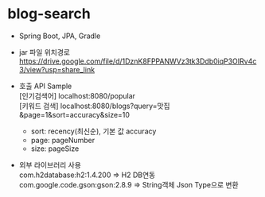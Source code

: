 # blog-search </br>
- Spring Boot, JPA, Gradle </br>
- jar 파일 위치경로 </br>
  https://drive.google.com/file/d/1DznK8FPPANWVz3tk3Ddb0iqP3OIRv4c3/view?usp=share_link
- 호출 API Sample </br>
[인기검색어]  localhost:8080/popular </br>
[키워드 검색] localhost:8080/blogs?query=맛집&page=1&sort=accuracy&size=10 </br>
  - sort: recency(최신순), 기본 값 accuracy </br>
  - page: pageNumber </br>
  - size: pageSize </br>


- 외부 라이브러리 사용 </br>
 com.h2database:h2:1.4.200 => H2 DB연동 </br>
 com.google.code.gson:gson:2.8.9 => String객체 Json Type으로 변환 </br>
